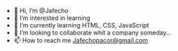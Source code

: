- 👋 Hi, I’m @Jafecho
- 👀 I’m interested in learning 
- 🌱 I’m currently learning HTML, CSS, JavaScript 
- 💞️ I’m looking to collaborate whit a company someday...
- 📫 How to reach me Jafechopacor@gmail.com
<!---
Jafeho/Jafeho is a ✨ special ✨ repository because its `README.md` (this file) appears on your GitHub profile.
You can click the Preview link to take a look at your changes.
--->
